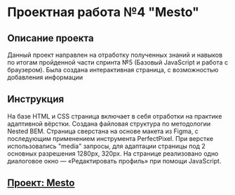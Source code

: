 # Проектная работа №4 "Mesto"  

## Описание проекта  

Данный проект направлен на отработку полученных знаний и навыков по итогам пройденной части спринта №5 (Базовый JavaScript и работа с браузером). Была создана интерактивная страница, с возможностью добавления информации

## Инструкция  

На базе HTML и CSS страница включает в себя отработки на практике адаптивной вёрстки. Создана файловая структура по методологии Nested BEM. Страница сверстана на основе макета из Figma, с последующим применением инструмента PerfectPixel. При верстке использовались "media" запросы, для адаптации страницы под 2 основных разрешения  1280px, 320px. На странице реализовано одно диалоговое окно — «Редактировать профиль» при помощи JavaScript. 


## [Проект: Mesto](https://jambion808.github.io/mesto/)


